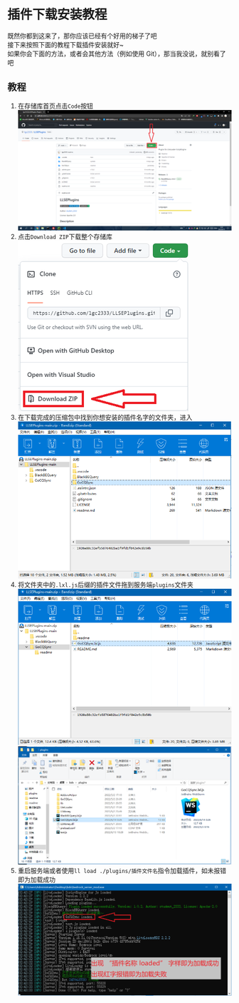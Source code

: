 # 插件下载安装教程

既然你都到这来了，那你应该已经有个好用的梯子了吧  
接下来按照下面的教程下载插件安装就好~  
如果你会下面的方法，或者会其他方法（例如使用 Git），那当我没说，就别看了吧

## 教程

1. 在存储库首页点击`Code`按钮  
   ![示例](readme/11.png)
2. 点击`Download ZIP`下载整个存储库  
   ![示例](readme/12.png)
3. 在下载完成的压缩包中找到你想安装的插件名字的文件夹，进入  
   ![示例](readme/13.png)
4. 将文件夹中的`.lxl.js`后缀的插件文件拖到服务端`plugins`文件夹  
   ![示例](readme/141.png)  
   ![示例](readme/142.png)
5. 重启服务端或者使用`ll load ./plugins/插件文件名`指令加载插件，如未报错即为加载成功  
   ![示例](readme/15.png)
